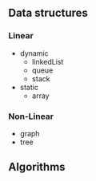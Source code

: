 ## Data structures

### Linear

- dynamic
  - linkedList
  - queue
  - stack
- static
  - array

### Non-Linear

- graph
- tree

## Algorithms
